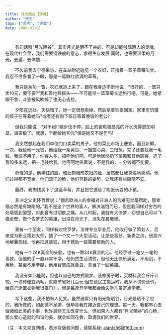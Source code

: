 ```yaml
---

title: 月光晒谷【转载】
author: "佚名"
tags: ["思考", "转载"]
date: 2008-01-01

---
```




&nbsp; &nbsp; &nbsp; &nbsp; 有句话叫“月光晒谷”，其实月光是晒不了谷的，可是却能够晾晒人的灵魂。在现代社会里，我们需要钢铁般的意志，求得生存发展;同时，也需要温柔的月光，去爱、去体恤……

<!--more-->

&nbsp; &nbsp; &nbsp; &nbsp; 不久前我去宁德采访，在车站附近碰见一个农妇，正挎着一篮子草莓叫卖。我忍不住多看了一眼，那是一篮鲜红欲滴的草莓。


&nbsp; &nbsp; &nbsp; &nbsp; 我只是匆匆一瞥，农妇就追上来了，跟在我身边不断地说：“很好的，一篮只卖10元，要不要?”我和善地摇摇头——不可能带一篮草莓长途旅行吧。可是，她紧跟不舍，斗笠被风吹掉了也无心去捡。


&nbsp; &nbsp; &nbsp; &nbsp; 夕阳在远处，天快暗了，她一定很想卖掉，然后拿着钞票回家。家里有饥饿的孩子在等着她吗?或者还有刚下班正等着晚饭的老公?


&nbsp; &nbsp; &nbsp; &nbsp; 但我只能说：“对不起!”她步伐不停，脸上的雀斑被晶亮的汗水洗得更加明显，沮丧极了。我想，干脆给她10元?但是她又不是乞丐!


&nbsp; &nbsp; &nbsp; &nbsp; 我突然想起在我们单位门口卖菜的男子，他的菜比市场上便宜，而且新鲜。一次，我给他一元钱，他给我一条黄瓜、一捆空心菜、三根葱，完了还要找我一毛钱。我说不用了，你客人多，招呼他们吧。可是他居然扔下菜摊和其他顾客，追了我10多米远，把一毛钱给我。他呵呵地笑着说：不是我的，一分钱都不能要。


&nbsp; &nbsp; &nbsp; &nbsp; 奇怪的是，他黑红的脸，和此刻眼前农妇的脸，居然都让我莫名地感动。他们过得都不宽余，他们流汗的脸，他们奔跑的姿势，让我还有些隐隐不安。


&nbsp; &nbsp; &nbsp; &nbsp; 最终，我掏钱买下了这篮草莓，并且把它送给了附近玩耍的小孩。


&nbsp; &nbsp; &nbsp; &nbsp; 非洲之父史怀哲曾说：“倘若欧洲人的幸福对非洲人的苦难无丝毫帮助，那幸福必然是有缺陷的。”我不是这个世界的富人，解决温饱而已，但是我同样对穷苦的处境感到酸楚，对此曾有过切肤之痛。从儿时起，我就有大侠梦，幻想自己可以飞檐走壁，做个佐罗式的英雄，出没在月光下，消失在晨曦里。


&nbsp; &nbsp; &nbsp; &nbsp; 我有一个朋友，同样有过佐罗梦。法律专业毕业后，他改行做了策划人，后来成为职业策划大师，搞了一个又一个大型活动，让那些富翁、新贵之流，很高兴地解囊掏钱，他再把这些钱，用于救助一些需要帮助的人。


&nbsp; &nbsp; &nbsp; &nbsp; 他有一个24K真金的头脑，也有一颗24K真金的心。他经手过一笔又一笔的善款，但他的手一直非常干净。他仍然生活清贫，但他无比快乐满足。不用剑，不用枪，甚至不用拳腿，他用智慧成就善良，真当了一回英雄。


&nbsp; &nbsp; &nbsp; &nbsp; 我没有如此能耐，但也以自己的方式圆梦。装修房子时，买材料我会斤斤计较，一块砖便宜两毛，就能节省好几百元;但在请民工搬运时，我从不讨价还价。给自己添置衣物我很抠门儿，但是每逢开学我都会给失学儿童寄点学费。


&nbsp; &nbsp; &nbsp; &nbsp; 写下这些，我不怕有人见笑。虽然通常只有阳光能晒谷，月光是晒不了谷的，我所做的，如此微不足道，但毕竟我在接近自己的理想。每一天，我都有心去做诸如此类的小事，也许最终无法改变什么，但如果人人都有“月光晒谷”的心肠，那么爱心造就的和谐的美，就会如同花香，盈满我们的世界。


（注：本文来自网络，若涉及版权问题，请联系我: <alants56@163.com>）